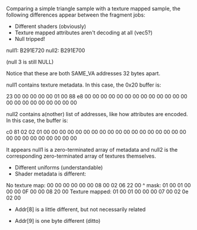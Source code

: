Comparing a simple triangle sample with a texture mapped sample, the
following differences appear between the fragment jobs:

- Different shaders (obviously)
- Texture mapped attributes aren't decoding at all (vec5?)
- Null tripped!

null1: B291E720
null2: B291E700

(null 3 is still NULL)

Notice that these are both SAME_VA addresses 32 bytes apart.

null1 contains texture metadata. In this case, the 0x20 buffer is:

23 00 00 00  00 00 01 00  88 e8 00 00  00 00 00 00
00 00 00 00  00 00 00 00  00 00 00 00  00 00 00 00

null2 contains a(nother) list of addresses, like how attributes are
encoded. In this case, the buffer is:

c0 81 02 02  01 00 00 00  00 00 00 00  00 00 00 00
00 00 00 00  00 00 00 00  00 00 00 00  00 00 00 00

It appears null1 is a zero-terminated array of metadata and null2 is the
corresponding zero-terminated array of textures themselves.

- Different uniforms (understandable)
- Shader metadata is different:

No texture map: 00 00 00 00  00 00 08 00  02 06 22 00
        ^ mask: 01 00 01 00  00 00 0F 00  00 08 20 00
Texture mapped: 01 00 01 00  00 00 07 00  02 0e 02 00

- Addr[8] is a little different, but not necessarily related

- Addr[9] is one byte different (ditto)
